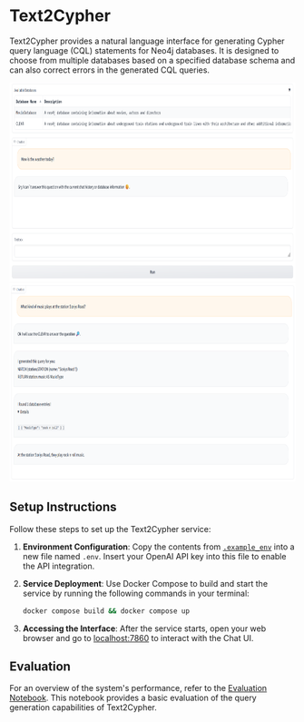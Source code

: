 # Text2Cypher

Text2Cypher provides a natural language interface for generating Cypher query language (CQL) statements for Neo4j databases. It is designed to choose from multiple databases based on a specified database schema and can also correct errors in the generated CQL queries.

<p align="center">
<picture>
  <source media="(prefers-color-scheme: dark)" srcset="./resources/darkmode.png">
  <source media="(prefers-color-scheme: light)" srcset="./resources/lightmode.png">
  <img alt="Chat example" src="./resources/lightmode.png" height="350">
  </picture>
  <picture>
  <source media="(prefers-color-scheme: dark)" srcset="./resources/conversation_darkmode.png">
  <source media="(prefers-color-scheme: light)" srcset="./resources/conversation_lightmode.png">
  <img alt="Chat example" src="./resources/conversation_lightmode.png" height="350">
</picture>
</p>

## Setup Instructions

Follow these steps to set up the Text2Cypher service:

1. **Environment Configuration**: Copy the contents from [`.example_env`](.example_env) into a new file named `.env`. Insert your OpenAI API key into this file to enable the API integration.
2. **Service Deployment**: Use Docker Compose to build and start the service by running the following commands in your terminal:

   ```bash
   docker compose build && docker compose up
   ```

3. **Accessing the Interface**: After the service starts, open your web browser and go to [localhost:7860](http://localhost:7860) to interact with the Chat UI.

## Evaluation

For an overview of the system's performance, refer to the [Evaluation Notebook](Evaluation.ipynb). This notebook provides a basic evaluation of the query generation capabilities of Text2Cypher.